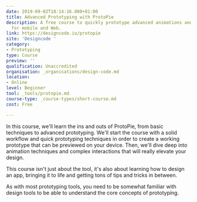 ```yaml
---
date: 2019-09-02T18:14:16.000+01:00
title: Advanced Prototyping with ProtoPie
description: A free course to quickly prototype advanced animations and interactions
  for mobile and Web.
link: https://designcode.io/protopie
site: 'Designcode '
category:
- Prototyping
type: Course
preview: ''
qualification: Unaccredited
organisation: _organisations/design-code.md
location:
- Online
level: Beginner
tool: _tools/protopie.md
course-type: _course-types/short-course.md
cost: Free

---
```

In this course, we'll learn the ins and outs of ProtoPie, from basic techniques to advanced prototyping. We'll start the course with a solid workflow and quick prototyping techniques in order to create a working prototype that can be previewed on your device. Then, we'll dive deep into animation techniques and complex interactions that will really elevate your design. 

This course isn't just about the tool, it's also about learning how to design an app, bringing it to life and getting tons of tips and tricks in between. 

As with most prototyping tools, you need to be somewhat familiar with design tools to be able to understand the core concepts of prototyping.